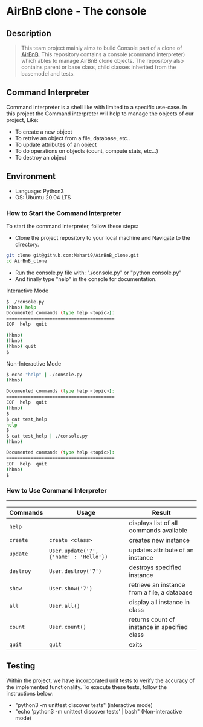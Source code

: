 # AirBnB clone - The console

## Description
> This team project mainly aims to build Console part of a clone of [AirBnB](https://www.airbnb.com/). 
> This repository contains a console (command interpreter) which ables to manage AirBnB clone objects.
> The repository also contains parent or base class, child classes inherited from the basemodel and tests.
## Command Interpreter
Command interpreter is a shell like with limited to a specific use-case. In this project the Command interpreter will help to manage the objects of our project, Like:
* To create a new object
* To retrive an object from a file, database, etc..
* To update attributes of an object
* To do operations on objects (count, compute stats, etc…)
* To destroy an object

## Environment
* Language: Python3
* OS: Ubuntu 20.04 LTS

### How to Start the Command Interpreter
To start the command interpreter, follow these steps:
- Clone the project repository to your local machine and Navigate to the directory.
 ```bash
git clone git@github.com:Mahari9/AirBnB_clone.git
cd AirBnB_clone
```
- Run the console.py file with: "./console.py" or "python console.py"
- And finally type "help" in the console for documentation.

Interactive Mode
```bash
$ ./console.py
(hbnb) help
Documented commands (type help <topic>):
========================================
EOF  help  quit

(hbnb)
(hbnb)
(hbnb) quit
$
```
Non-Interactive Mode
```bash
$ echo "help" | ./console.py
(hbnb)

Documented commands (type help <topic>):
========================================
EOF  help  quit
(hbnb)
$
$ cat test_help
help
$
$ cat test_help | ./console.py
(hbnb)

Documented commands (type help <topic>):
========================================
EOF  help  quit
(hbnb)
$
```

### How to Use Command Interpreter
---
| Commands  |        Usage                                  | Result                                        |
| --------- | --------------------------------------------- | ------------------------------------------    |
| `help`    |                                               | displays list of all commands available       |
| `create`  | `create <class>`                              | creates new instance                          |
| `update`  | `User.update('7', {'name' : 'Hello'})`        | updates attribute of an instance              |
| `destroy` | `User.destroy('7')`                           | destroys specified instance                   |
| `show`    | `User.show('7')`                              | retrieve an instance  from a file, a database |
| `all`     | `User.all()`                                  | display all instance  in class                |
| `count`   | `User.count()`                                | returns count of instance  in specified class |
| `quit`    | `quit`                                        | exits                                         |

## Testing
Within the project, we have incorporated unit tests to verify the accuracy of the implemented functionality. To execute these tests, follow the instructions below:
- "python3 -m unittest discover tests" (interactive mode)
- "echo 'python3 -m unittest discover tests' | bash" (Non-interactive mode)

